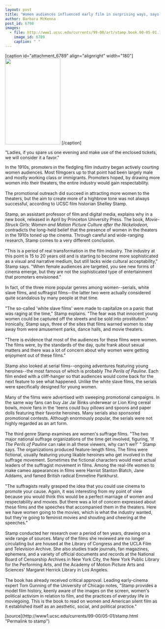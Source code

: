 ```yaml
---
layout: post
title: "Women audiences influenced early film in surprising ways, says UCSC professor"
author: Barbara McKenna
post_id: 6790
images:
  - file: http://www1.ucsc.edu/currents/99-00/art/stamp.book.00-05-01.180.jpg
    image_id: 6789
    caption: " "
---
```


[caption id="attachment_6789" align="alignright" width="180"]<a href="http://localhost/mysite/wp-content/uploads/2000/05/stamp.book.00-05-01.180.jpg"><img class="size-full wp-image-6789" src="http://localhost/mysite/wp-content/uploads/2000/05/stamp.book.00-05-01.180.jpg" alt=" " width="180" height="280" /></a> [/caption]
<p>
  "Ladies, if you spare us one evening and make use of the enclosed tickets, we will consider it a favor."
</p>In the 1910s, promoters in the fledgling film industry began actively courting women audiences. Most filmgoers up to that point had been largely male and mostly working class or immigrants. Promoters hoped, by drawing more women into their theaters, the entire industry would gain respectability.<br>
<br>
The promotional outreach did succeed in attracting more women to the theaters, but the aim to create more of a highbrow tone was not always successful, according to UCSC film historian Shelley Stamp.<br>
<br>
Stamp, an assistant professor of film and digital media, explains why in a new book, released in April by Princeton University Press. The book, <i>Movie-Struck Girls: Women and Motion Picture Culture after the Nickelodeon,</i> contradicts the long-held belief that the presence of women in the theaters in the 1910s toned up the cinema. Through careful and wide-ranging research, Stamp comes to a very different conclusion.<br>
<br>
"This is a period of real transformation in the film industry. The industry at this point is 15 to 20 years old and is starting to become more sophisticated as a visual and narrative medium, but still lacks wide cultural acceptability," Stamp says. "When female audiences are targeted, you see new forms of cinema emerge, but they are not the sophisticated type of entertainment that promoters envisioned."<br>
<br>
In fact, of the three more popular genres among women--serials, white slave films, and suffragist films--the latter two were actually considered quite scandalous by many people at that time.<br>
<br>
"The so-called 'white slave films' were made to capitalize on a panic that was raging at the time," Stamp explains. "The fear was that innocent young women could be captured off the streets and be sold into prostitution." Ironically, Stamp says, three of the sites that films warned women to stay away from were amusement parks, dance halls, and movie theaters.<br>
<br>
"There is evidence that most of the audiences for these films were women. The films were, by the standards of the day, quite frank about sexual matters and there was a lot of concern about why women were getting enjoyment out of these films."<br>
<br>
Stamp also looked at serial films--ongoing adventures featuring young heroines--the most famous of which is probably <i>The Perils of Pauline.</i> Each film ended with a cliff-hanger so that audiences would come back for the next feature to see what happened. Unlike the white slave films, the serials were specifically designed for young women.<br>
<br>
Many of the films were advertised with sweeping promotional campaigns. In the same way fans can buy Jar Jar Binks underwear or Lion King cereal bowls, movie fans in the 'teens could buy pillows and spoons and paper dolls featuring their favorite heroines. Many serials also sponsored promotional contests. Although enormously popular, the serials were not highly regarded as an art form.<br>
<br>
The third genre Stamp examines are women's suffrage films. "The two major national suffrage organizations of the time get involved, figuring, 'If <i>The Perils of Pauline</i> can rake in all these viewers, why can't we?' " Stamp says. The organizations produced feature-length films. The films were fictional, usually featuring young likable heroines who get involved in the suffrage movement. Sometimes the fictional characters would meet actual leaders of the suffragist movement in films. Among the real-life women to make cameo appearances in films were Harriot Stanton Blatch, Jane Addams, and famed British radical Emmeline Pankhurst.<br>
<br>
"The suffragists really grasped the idea that you could use cinema to promote your cause. Again, it was interesting from my point of view because you would think this would be a perfect marriage of women and respectability and movies. But there was a lot of concern expressed about these films and the speeches that accompanied them in the theaters. Here we have women going to the movies, which is what the industry wanted, but they're going to feminist movies and shouting and cheering at the speeches."<br>
<br>
Stamp conducted her research over a period of ten years, drawing on a wide range of sources. Many of the films she reviewed are no longer circulating but are housed at the Library of Congress and the UCLA Film and Television Archive. She also studies trade journals, fan magazines, ephemera, and a variety of official documents and records at the National Board of Censorship Archives in New York City, the New York Public Library for the Performing Arts, and the Academy of Motion Picture Arts and Sciences' Margaret Herrick Library in Los Angeles.<br>
<br>
The book has already received critical approval. Leading early-cinema expert Tom Gunning of the University of Chicago notes, "Stamp provides a model film history, keenly aware of the images on the screen, women's political activism in relation to film, and the practices of everyday life in moviegoing. This is the book to read on women and American silent film as it established itself as an aesthetic, social, and political practice."
<p>

</p>
[source](http://www1.ucsc.edu/currents/99-00/05-01/stamp.html "Permalink to stamp")
